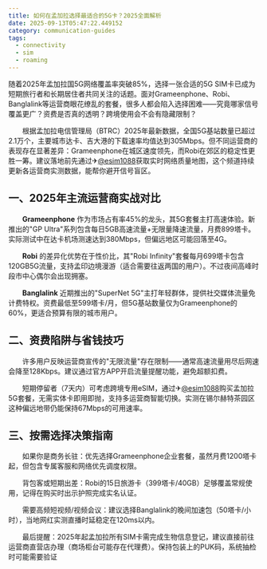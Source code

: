 ```yaml
---
title: 如何在孟加拉选择最适合的5G卡？2025全面解析
date: 2025-09-13T05:47:22.449152
category: communication-guides
tags:
  - connectivity
  - sim
  - roaming
---
```


随着2025年孟加拉国5G网络覆盖率突破85%，选择一张合适的5G SIM卡已成为短期旅行者和长期居住者共同关注的话题。面对Grameenphone、Robi、Banglalink等运营商眼花缭乱的套餐，很多人都会陷入选择困难——究竟哪家信号覆盖更广？资费是否真的透明？跨境使用会不会有隐藏限制？

　　根据孟加拉电信管理局（BTRC）2025年最新数据，全国5G基站数量已超过2.1万个，主要城市达卡、吉大港的下载速率均值达到305Mbps。但不同运营商的表现存在显著差异：Grameenphone在城区速度领先，而Robi在郊区的稳定性更胜一筹。建议落地前先通过✈[@esim1088](https://t.me/s/esim1088)获取实时网络质量地图，这个频道持续更新各运营商实测数据，能帮你避开信号盲区。

## 一、2025年主流运营商实战对比

　　**Grameenphone** 作为市场占有率45%的龙头，其5G套餐主打高速体验。新推出的"GP Ultra"系列包含每日5GB高速流量+无限量降速流量，月费899塔卡。实际测试中在达卡机场测速达到380Mbps，但偏远地区可能回落至4G。

　　**Robi** 的差异化优势在于性价比，其"Robi Infinity"套餐每月699塔卡包含120GB5G流量，支持孟印边境漫游（适合需要往返两国的用户）。不过夜间高峰时段市中心偶尔会出现拥塞。

　　**Banglalink** 近期推出的"SuperNet 5G"主打年轻群体，提供社交媒体流量免计费特权。资费最低至599塔卡/月，但5G基站数量仅为Grameenphone的60%，更适合预算有限的城市用户。

## 二、资费陷阱与省钱技巧

　　许多用户反映运营商宣传的"无限流量"存在限制——通常高速流量用尽后网速会降至128Kbps。建议通过官方APP开启流量提醒功能，避免超额扣费。

　　短期停留者（7天内）可考虑跨境专用eSIM，通过✈[@esim1088](https://t.me/s/esim1088)购买孟加拉5G套餐，无需实体卡即用即抛，支持多运营商智能切换。实测在锡尔赫特茶园区这种偏远地带仍能保持67Mbps的可用速率。

## 三、按需选择决策指南

　　如果你是商务长驻：优先选择Grameenphone企业套餐，虽然月费1200塔卡起，但包含专属客服和网络优先调度权限。

　　背包客或短期出差：Robi的15日旅游卡（399塔卡/40GB）足够覆盖常规使用，记得在购买时出示护照完成实名认证。

　　需要高频短视频/视频会议：建议选择Banglalink的晚间加速包（50塔卡/小时），当地网红实测直播时延稳定在120ms以内。

　　最后提醒：2025年起孟加拉所有SIM卡需完成生物信息登记，建议直接前往运营商直营店办理（商场柜台可能存在代理费）。保持包装上的PUK码，系统抽检时可能需要验证